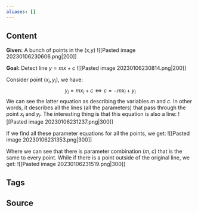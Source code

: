 ```yaml
---
aliases: []
---
```

## Content







**Given:** A bunch of points in the (x,y)
![[Pasted image 20230106230606.png|200]]

**Goal:** Detect line $y = mx + c$
![[Pasted image 20230106230814.png|200]]

Consider point $(x_i,y_i)$, we have:
$$\begin{equation}
y_i = mx_i + c \Leftrightarrow c = -mx_i + y_i
\end{equation}$$
We can see the latter equation as describing the variables $m$ and $c$. In other words, it describes all the lines (all the parameters) that pass through the point $x_i$ and $y_i$. The interesting thing is that this equation is also a line:
![[Pasted image 20230106231237.png|300]]

If we find all these parameter equations for all the points, we get:
![[Pasted image 20230106231353.png|300]]

Where we can see that there is parameter combination $(m,c)$ that is the same to every point. While if there is a point outside of the original line, we get:
![[Pasted image 20230106231519.png|300]]


## Tags

## Source
